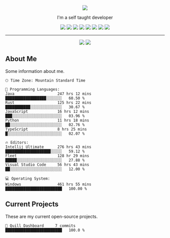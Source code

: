 <div align="center">
    <img src="https://readme-typing-svg.demolab.com?font=Fira+Code&duration=4500&pause=1000&center=true&random=false&width=380&lines=Hi%2C+I'm+Outspending">
    <p>I'm a self taught developer</p>
    <div>
        <img src="https://img.shields.io/badge/C%23-239120?style=for-the-badge&logo=c-sharp&logoColor=white">
        <img src="https://img.shields.io/badge/Python-3776AB?style=for-the-badge&logo=python&logoColor=white">
        <img src="https://img.shields.io/badge/TypeScript-007ACC?style=for-the-badge&logo=typescript&logoColor=white">
        <img src="https://img.shields.io/badge/Java-ED8B00?style=for-the-badge&logo=openjdk&logoColor=white">
        <img src="https://img.shields.io/badge/Rust-000000?style=for-the-badge&logo=rust&logoColor=white">
        <img src="https://img.shields.io/badge/React-20232A?style=for-the-badge&logo=react&logoColor=61DAFB">
        <img src="https://img.shields.io/badge/Tailwind_CSS-38B2AC?style=for-the-badge&logo=tailwind-css&logoColor=white">
        <img src="https://img.shields.io/badge/.NET-5C2D91?style=for-the-badge&logo=.net&logoColor=white">
    </div>
</div>

---

<div align="center">
    <img src="https://wakatime.com/badge/user/9efd7ad9-64d9-4fa4-82b5-aa02239fcbf9.svg">
    <img src="http://img.shields.io/badge/Profile%20Views-1311-blue">
</div>

## About Me
Some information about me.
```text
🕑︎ Time Zone: Mountain Standard Time

💬 Programming Languages: 
Java                   247 hrs 12 mins          ██████████████████░░░░░░░   60.50 % 
Rust                   125 hrs 22 mins          ███████████░░░░░░░░░░░░░░   30.67 % 
JavaScript             16 hrs 12 mins           ███░░░░░░░░░░░░░░░░░░░░░░   03.96 % 
Python                 11 hrs 18 mins           ██░░░░░░░░░░░░░░░░░░░░░░░   02.76 % 
TypeScript             8 hrs 25 mins            █░░░░░░░░░░░░░░░░░░░░░░░░   02.07 % 

🔥 Editors: 
Intellij Ultimate      276 hrs 43 mins          ████████████████████░░░░░   59.12 % 
Fleet                  128 hr 29 mins           █████░░░░░░░░░░░░░░░░░░░░   27.88 % 
Visual Studio Code     56 hrs 43 mins           ██░░░░░░░░░░░░░░░░░░░░░░░   12.00 %

💻 Operating System: 
Windows                461 hrs 55 mins          █████████████████████████   100.00 % 
```

## Current Projects
These are my current open-source projects.
```text
🧐 Quill Dashboard     7 commits                █████████████████████████   100.0 % 
```
